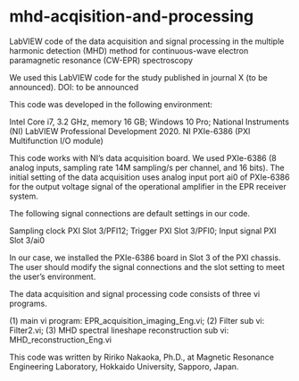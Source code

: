 # mhd-acqisition-and-processing

LabVIEW code of the data acquisition and signal processing in the multiple harmonic detection (MHD) method for continuous-wave electron paramagnetic resonance (CW-EPR) spectroscopy

We used this LabVIEW code for the study published in journal X (to be announced).
DOI: to be announced

This code was developed in the following environment:

Intel Core i7, 3.2 GHz, memory 16 GB; 
Windows 10 Pro;
National Instruments (NI) LabVIEW Professional Development 2020.
NI PXIe-6386 (PXI Multifunction I/O module)

This code works with NI’s data acquisition board. We used PXIe-6386 (8 analog inputs, sampling rate 14M sampling/s per channel, and 16 bits). The initial setting of the data acquisition uses analog input port ai0 of PXIe-6386 for the output voltage signal of the operational amplifier in the EPR receiver system.

The following signal connections are default settings in our code.

Sampling clock PXI Slot 3/PFI12;
Trigger PXI Slot 3/PFI0;
Input signal PXI Slot 3/ai0

In our case, we installed the PXIe-6386 board in Slot 3 of the PXI chassis. The user should modify the signal connections and the slot setting to meet the user’s environment.

The data acquisition and signal processing code consists of three vi programs.

(1) main vi program: EPR_acquisition_imaging_Eng.vi;
(2) Filter sub vi: Filter2.vi;
(3) MHD spectral lineshape reconstruction sub vi: MHD_reconstruction_Eng.vi

This code was written by Ririko Nakaoka, Ph.D., at Magnetic Resonance Engineering Laboratory, Hokkaido University, Sapporo, Japan.
